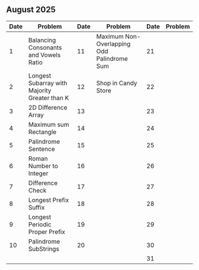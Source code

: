 ## August 2025

| Date | Problem                                       | Date | Problem                                    | Date | Problem |
| ---- | --------------------------------------------- | ---- | ------------------------------------------ | ---- | ------- |
| 1    | Balancing Consonants and Vowels Ratio         | 11   | Maximum Non-Overlapping Odd Palindrome Sum | 21   |         |
| 2    | Longest Subarray with Majority Greater than K | 12   | Shop in Candy Store                        | 22   |         |
| 3    | 2D Difference Array                           | 13   |                                            | 23   |         |
| 4    | Maximum sum Rectangle                         | 14   |                                            | 24   |         |
| 5    | Palindrome Sentence                           | 15   |                                            | 25   |         |
| 6    | Roman Number to Integer                       | 16   |                                            | 26   |         |
| 7    | Difference Check                              | 17   |                                            | 27   |         |
| 8    | Longest Prefix Suffix                         | 18   |                                            | 28   |         |
| 9    | Longest Periodic Proper Prefix                | 19   |                                            | 29   |         |
| 10   | Palindrome SubStrings                         | 20   |                                            | 30   |         |
|      |                                               |      |                                            | 31   |         |
